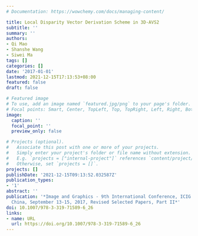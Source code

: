 ```yaml
---
# Documentation: https://wowchemy.com/docs/managing-content/

title: Local Disparity Vector Derivation Scheme in 3D-AVS2
subtitle: ''
summary: ''
authors:
- Qi Mao
- Shanshe Wang
- Siwei Ma
tags: []
categories: []
date: '2017-01-01'
lastmod: 2021-12-15T17:13:53+08:00
featured: false
draft: false

# Featured image
# To use, add an image named `featured.jpg/png` to your page's folder.
# Focal points: Smart, Center, TopLeft, Top, TopRight, Left, Right, BottomLeft, Bottom, BottomRight.
image:
  caption: ''
  focal_point: ''
  preview_only: false

# Projects (optional).
#   Associate this post with one or more of your projects.
#   Simply enter your project's folder or file name without extension.
#   E.g. `projects = ["internal-project"]` references `content/project/deep-learning/index.md`.
#   Otherwise, set `projects = []`.
projects: []
publishDate: '2021-12-15T09:13:52.032587Z'
publication_types:
- '1'
abstract: ''
publication: '*Image and Graphics - 9th International Conference, ICIG 2017, Shanghai,
  China, September 13-15, 2017, Revised Selected Papers, Part II*'
doi: 10.1007/978-3-319-71589-6_26
links:
- name: URL
  url: https://doi.org/10.1007/978-3-319-71589-6_26
---
```

